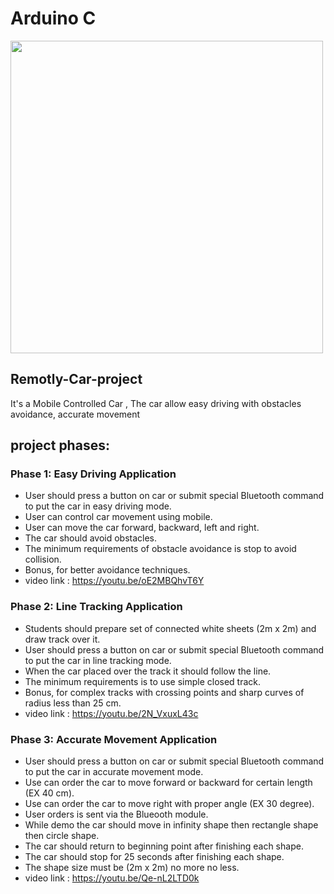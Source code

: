 # Arduino C


<img src="images/1.PNG" width= "500">



## Remotly-Car-project
It's a Mobile Controlled Car , The car allow easy driving with obstacles avoidance, accurate movement


## project phases:

### Phase 1: Easy Driving Application

- User should press a button on car or submit special Bluetooth command to put the car in easy driving mode.
- User can control car movement using mobile.
- User can move the car forward, backward, left and right.
- The car should avoid obstacles. 
- The minimum requirements of obstacle avoidance is stop to avoid collision.
- Bonus, for better avoidance techniques.
- video link : https://youtu.be/oE2MBQhvT6Y
### Phase 2: Line Tracking Application

- Students should prepare set of connected white sheets (2m x 2m) and draw track over it.
- User should press a button on car or submit special Bluetooth command to put the car in line tracking mode.
- When the car placed over the track it should follow the line.
- The minimum requirements is to use simple closed track.
- Bonus, for complex tracks with crossing points and sharp curves of radius less than 25 cm.
- video link : https://youtu.be/2N_VxuxL43c
### Phase 3: Accurate Movement Application

- User should press a button on car or submit special Bluetooth command to put the car in accurate movement mode.
- Use can order the car to move forward or backward for certain length (EX 40 cm).
- Use can order the car to move right with proper angle (EX 30 degree).
- User orders is sent via the Blueooth module.
- While demo the car should move in infinity shape then rectangle shape then circle shape.
- The car should return to beginning point after finishing each shape.
- The car should stop for 25 seconds after finishing each shape.
- The shape size must be (2m x 2m) no more no less.
- video link : https://youtu.be/Qe-nL2LTD0k
